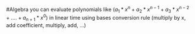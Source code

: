#Algebra
you can evaluate polynomials like $(a_1 * x^n + a_2 * x^{n - 1} + a_3 * x ^{n - 2} + .... + a_{n + 1} * x ^ 0)$ in linear time using bases conversion rule (multiply by x, add coefficient, multiply, add, ...)

